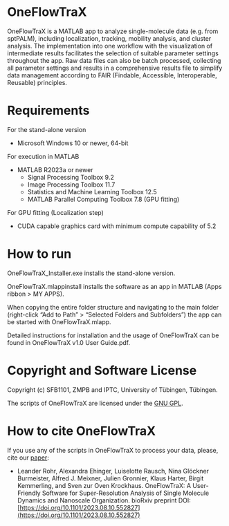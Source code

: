 # OneFlowTraX
OneFlowTraX is a MATLAB app to analyze single-molecule data (e.g. from sptPALM), including localization, tracking, mobility analysis, and cluster analysis. The implementation into one workflow with the visualization of intermediate results facilitates the selection of suitable parameter settings throughout the app. Raw data files can also be batch processed, collecting all parameter settings and results in a comprehensive results file to simplify data management according to FAIR (Findable, Accessible, Interoperable, Reusable) principles. 

# Requirements

For the stand-alone version
- Microsoft Windows 10 or newer, 64-bit

For execution in MATLAB
- MATLAB R2023a or newer
  - Signal Processing Toolbox 9.2
  - Image Processing Toolbox 11.7
  - Statistics and Machine Learning Toolbox 12.5
  - MATLAB Parallel Computing Toolbox 7.8 (GPU fitting)

For GPU fitting (Localization step)
  - CUDA capable graphics card with minimum compute capability of 5.2

# How to run
OneFlowTraX_Installer.exe installs the stand-alone version.

OneFlowTraX.mlappinstall installs the software as an app in MATLAB (Apps ribbon > MY APPS).

When copying the entire folder structure and navigating to the main folder (right-click “Add to Path” > “Selected Folders and Subfolders”) the app can be started with OneFlowTraX.mlapp.

Detailed instructions for installation and the usage of OneFlowTraX can be found in OneFlowTraX v1.0 User Guide.pdf.

# Copyright and Software License
Copyright (c) SFB1101, ZMPB and IPTC, University of Tübingen, Tübingen.

The scripts of OneFlowTraX are licensed under the [GNU GPL](https://www.gnu.org/licenses/).

# How to cite OneFlowTraX
If you use any of the scripts in OneFlowTraX to process your data, please, cite our [paper](https://www.biorxiv.org/content/10.1101/2023.08.10.552827v1):
- Leander Rohr, Alexandra Ehinger, Luiselotte Rausch, Nina Glöckner Burmeister, Alfred J. Meixner, Julien Gronnier, Klaus Harter, Birgit Kemmerling, and Sven zur Oven Krockhaus. OneFlowTraX: A User-Friendly Software for Super-Resolution Analysis of Single Molecule Dynamics and Nanoscale Organization. bioRxiv preprint DOI: [https://doi.org/10.1101/2023.08.10.552827](https://doi.org/10.1101/2023.08.10.552827)
